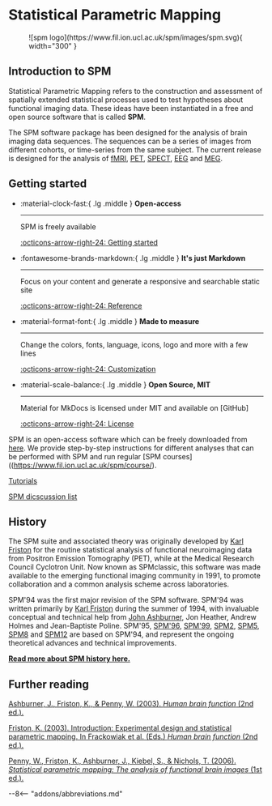 # Statistical Parametric Mapping

<figure markdown>
  ![spm logo](https://www.fil.ion.ucl.ac.uk/spm/images/spm.svg){ width="300" }
  <figcaption></figcaption>
</figure>

## Introduction to SPM

Statistical Parametric Mapping refers to the construction and assessment of spatially extended statistical processes used to test hypotheses about functional imaging data. These ideas have been instantiated in a free and open source software that is called **SPM**.

The SPM software package has been designed for the analysis of brain imaging data sequences. The sequences can be a series of images from different cohorts, or time-series from the same subject. The current release is designed for the analysis of [fMRI](https://www.fil.ion.ucl.ac.uk/spm/doc/biblio/Keyword/FMRI.html), [PET](https://www.fil.ion.ucl.ac.uk/spm/doc/biblio/Keyword/PET.html), [SPECT](https://www.fil.ion.ucl.ac.uk/spm/doc/biblio/Keyword/PET.html), [EEG](https://www.fil.ion.ucl.ac.uk/spm/doc/biblio/Keyword/EEG.html) and [MEG](https://www.fil.ion.ucl.ac.uk/spm/doc/biblio/Keyword/MEG.html).

## Getting started

<div class="grid cards" markdown>

-   :material-clock-fast:{ .lg .middle } __Open-access__

    ---

    SPM is freely available

    [:octicons-arrow-right-24: Getting started](#)

-   :fontawesome-brands-markdown:{ .lg .middle } __It's just Markdown__

    ---

    Focus on your content and generate a responsive and searchable static site

    [:octicons-arrow-right-24: Reference](#)

-   :material-format-font:{ .lg .middle } __Made to measure__

    ---

    Change the colors, fonts, language, icons, logo and more with a few lines

    [:octicons-arrow-right-24: Customization](#)

-   :material-scale-balance:{ .lg .middle } __Open Source, MIT__

    ---

    Material for MkDocs is licensed under MIT and available on [GitHub]

    [:octicons-arrow-right-24: License](#)

</div>

SPM is an open-access software which can be freely downloaded from [here](https://www.fil.ion.ucl.ac.uk/spm/software/download/). We provide step-by-step instructions for different analyses that can be performed with SPM and run regular [SPM courses]((https://www.fil.ion.ucl.ac.uk/spm/course/). 

[Tutorials](#)

[SPM dicscussion list](https://www.fil.ion.ucl.ac.uk/spm/support/)

## History

The SPM suite and associated theory was originally developed by [Karl Friston](https://www.fil.ion.ucl.ac.uk/~karl/) for the routine statistical analysis of functional neuroimaging data from Positron Emission Tomography (PET), while at the Medical Research Council Cyclotron Unit. Now known as SPMclassic, this software was made available to the emerging functional imaging community in 1991, to promote collaboration and a common analysis scheme across laboratories.

SPM'94 was the first major revision of the SPM software. SPM'94 was written primarily by [Karl Friston](https://www.fil.ion.ucl.ac.uk/~karl/) during the summer of 1994, with invaluable conceptual and technical help from [John Ashburner](https://www.fil.ion.ucl.ac.uk/~john/), Jon Heather, Andrew Holmes and Jean-Baptiste Poline. SPM'95, [SPM'96](https://www.fil.ion.ucl.ac.uk/spm/software/spm96/), [SPM'99](https://www.fil.ion.ucl.ac.uk/spm/software/spm99/), [SPM2](https://www.fil.ion.ucl.ac.uk/spm/software/spm2/), [SPM5](https://www.fil.ion.ucl.ac.uk/spm/software/spm5/), [SPM8](https://www.fil.ion.ucl.ac.uk/spm/software/spm8/) and [SPM12](https://www.fil.ion.ucl.ac.uk/spm/software/spm12/) are based on SPM'94, and represent the ongoing theoretical advances and technical improvements.

[**Read more about SPM history here.**](https://www.fil.ion.ucl.ac.uk/spm/doc/history.html)

## Further reading

[Ashburner, J., Friston, K., & Penny, W. (2003). *Human brain function* (2nd ed.).](https://www.fil.ion.ucl.ac.uk/spm/doc/books/hbf2/)

[Friston, K. (2003). Introduction: Experimental design and statistical parametric mapping. In Frackowiak et al. (Eds.) *Human brain function* (2nd ed.).](https://www.fil.ion.ucl.ac.uk/spm/doc/intro/)

[Penny, W., Friston, K., Ashburner, J., Kiebel, S., & Nichols, T. (2006). *Statistical parametric mapping: The analysis of functional brain images* (1st ed.).](http://www.elsevierdirect.com/product.jsp?isbn=9780123725608&srccode=89660)

--8<-- "addons/abbreviations.md"
